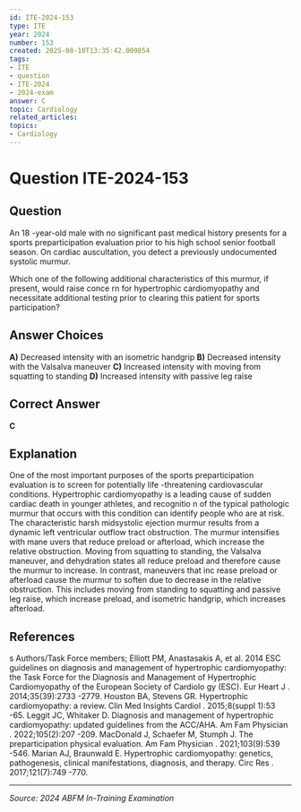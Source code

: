 ```yaml
---
id: ITE-2024-153
type: ITE
year: 2024
number: 153
created: 2025-08-10T13:35:42.009854
tags:
- ITE
- question
- ITE-2024
- 2024-exam
answer: C
topic: Cardiology
related_articles:
topics:
- Cardiology
---
```


# Question ITE-2024-153

## Question
An 18 -year-old male with no significant past medical history presents for a sports preparticipation 
evaluation prior to his high school senior football season. On cardiac auscultation, you detect a 
previously undocumented systolic murmur.  
 
Which one of the following additional characteristics of this murmur, if present, would raise conce rn 
for hypertrophic cardiomyopathy and necessitate additional testing prior to clearing this patient for 
sports participation?

## Answer Choices
**A)** Decreased intensity with an isometric handgrip
**B)** Decreased intensity with the Valsalva maneuver
**C)** Increased intensity with moving from squatting to standing
**D)** Increased intensity with passive leg raise

## Correct Answer
**C**

## Explanation
One of the most important purposes of the sports preparticipation evaluation is to screen for potentially life -threatening cardiovascular conditions. Hypertrophic cardiomyopathy is a leading cause of sudden cardiac death in younger athletes, and recognitio n of the typical pathologic murmur that occurs with this condition can identify people who are at risk. The characteristic harsh midsystolic ejection murmur results from a dynamic left ventricular outflow tract obstruction. The murmur intensifies with mane uvers that reduce preload or afterload, which increase the relative obstruction. Moving from squatting to standing, the Valsalva maneuver, and dehydration states all reduce preload and therefore cause the murmur to increase. In contrast, maneuvers that inc rease preload or afterload cause the murmur to soften due to decrease in the relative obstruction. This includes moving from standing to squatting and passive leg raise, which increase preload, and isometric handgrip, which increases afterload.

## References
s Authors/Task Force members; Elliott PM, Anastasakis A, et al. 2014 ESC guidelines on diagnosis and management of hypertrophic cardiomyopathy: the Task Force for the Diagnosis and Management of Hypertrophic Cardiomyopathy of the European Society of Cardiolo gy (ESC). Eur Heart J . 2014;35(39):2733 -2779. Houston BA, Stevens GR. Hypertrophic cardiomyopathy: a review. Clin Med Insights Cardiol . 2015;8(suppl 1):53 -65. Leggit JC, Whitaker D. Diagnosis and management of hypertrophic cardiomyopathy: updated guidelines from the ACC/AHA. Am Fam Physician . 2022;105(2):207 -209. MacDonald J, Schaefer M, Stumph J. The preparticipation physical evaluation. Am Fam Physician . 2021;103(9):539 -546. Marian AJ, Braunwald E. Hypertrophic cardiomyopathy: genetics, pathogenesis, clinical manifestations, diagnosis, and therapy. Circ Res . 2017;121(7):749 -770.

---
*Source: 2024 ABFM In-Training Examination*